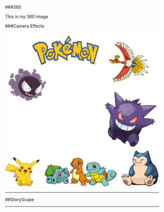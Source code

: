 ###360

This is my 360 image

<script src="//360.vizor.io/scripts/embed.js" data-vizorurl="https://360.vizor.io/embed/v/6jdg" ></script>


###Camera Effects

![filter](untitled.png?raw=true "Optional Title")

***

##StoryScape

<script src="/scripts/embed.js" data-vizorurl="https://patches.vizor.io/embed/630302824/crap-copy-copy" ></script>


***

